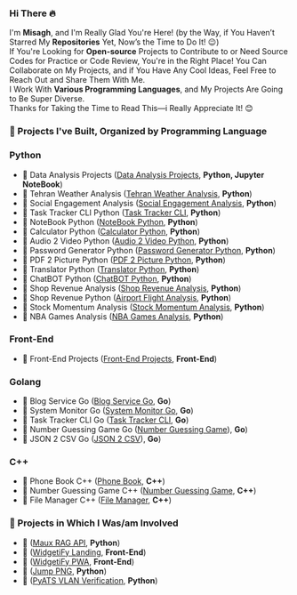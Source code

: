 ### Hi There 🔥
I'm **Misagh**, and I'm Really Glad You're Here! (by the Way, if You Haven’t Starred My **Repositories** Yet, Now’s the Time to Do It! 😉)<br>
If You're Looking for **Open-source** Projects to Contribute to or Need Source Codes for Practice or Code Review, You're in the Right Place! You Can Collaborate on My Projects, and if You Have Any Cool Ideas, Feel Free to Reach Out and Share Them With Me.<br>
I Work With **Various Programming Languages**, and My Projects Are Going to Be Super Diverse.<br>
Thanks for Taking the Time to Read This—i Really Appreciate It! 😊<br>

### 📌 Projects I've Built, Organized by Programming Language
### Python
- 🌟 Data Analysis Projects ([Data Analysis Projects](https://github.com/MisaghMomeniB/Data-Analysis-Projects), **Python, Jupyter NoteBook**)
- 🌟 Tehran Weather Analysis ([Tehran Weather Analysis](https://github.com/MisaghMomeniB/Tehran-Weather-Analysis), **Python**)
- 🌟 Social Engagement Analysis ([Social Engagement Analysis](https://github.com/MisaghMomeniB/Social-Engagement-Analysis), **Python**)
- 🌟 Task Tracker CLI Python ([Task Tracker CLI](https://github.com/MisaghMomeniB/Task-Tracker-CLI-Python), **Python**)
- 🌟 NoteBook Python ([NoteBook Python](https://github.com/MisaghMomeniB/Notebook-Python), **Python**)
- 🌟 Calculator Python ([Calculator Python](https://github.com/MisaghMomeniB/Calculator-Python), **Python**)
- 🌟 Audio 2 Video Python ([Audio 2 Video Python](https://github.com/MisaghMomeniB/Audio2Video-Python), **Python**)
- 🌟 Password Generator Python ([Password Generator Python](https://github.com/MisaghMomeniB/Password-Generator-Python), **Python**)
- 🌟 PDF 2 Picture Python ([PDF 2 Picture Python](https://github.com/MisaghMomeniB/PDF2Picture-Python), **Python**)
- 🌟 Translator Python ([Translator Python](https://github.com/MisaghMomeniB/Translator-Python), **Python**)
- 🌟 ChatBOT Python ([ChatBOT Python](https://github.com/MisaghMomeniB/ChatBot-Python), **Python**)
- 🌟 Shop Revenue Analysis ([Shop Revenue Analysis](https://github.com/MisaghMomeniB/Shop-Revenue-Analysis), **Python**)
- 🌟 Shop Revenue Python ([Airport Flight Analysis](https://github.com/MisaghMomeniB/Airport-Flight-Analysis), **Python**)
- 🌟 Stock Momentum Analysis ([Stock Momentum Analysis](https://github.com/MisaghMomeniB/Stock-Momentum-Analysis), **Python**)
- 🌟 NBA Games Analysis ([NBA Games Analysis](https://github.com/MisaghMomeniB/NBA-Games-Analysis), **Python**)

### Front-End
- 🌟 Front-End Projects ([Front-End Projects](https://github.com/MisaghMomeniB/Front-End-Projects), **Front-End**)

### Golang
- 🌟 Blog Service Go ([Blog Service Go](https://github.com/MisaghMomeniB/Blog-Service-Go), **Go**)
- 🌟 System Monitor Go ([System Monitor Go](https://github.com/MisaghMomeniB/System-Monitor-Go), **Go**)
- 🌟 Task Tracker CLI Go ([Task Tracker CLI](https://github.com/MisaghMomeniB/Task-Tracker-CLI-Go), **Go**)
- 🌟 Number Guessing Game Go ([Number Guessing Game](https://github.com/MisaghMomeniB/Number-Guessing-Game-Go)), **Go**)
- 🌟 JSON 2 CSV Go ([JSON 2 CSV](https://github.com/MisaghMomeniB/JSON2CSV-Go)), **Go**)

### C++
- 🌟 Phone Book C++ ([Phone Book](https://github.com/MisaghMomeniB/PhoneBook-Cpp), **C++**)
- 🌟 Number Guessing Game C++ ([Number Guessing Game](https://github.com/MisaghMomeniB/Number-Guessing-Game-Cpp), **C++**)
- 🌟 File Manager C++ ([File Manager](https://github.com/MisaghMomeniB/File-Manager-Cpp), **C++**)

### 📌 Projects in Which I Was/am Involved
- 🌟 ([Maux RAG API](https://github.com/MisaghMomeniB/Maux-RAG-API), **Python**)
- 🌟 ([WidgetiFy Landing](https://github.com/MisaghMomeniB/WidgetiFy-Landing), **Front-End**)
- 🌟 ([WidgetiFy PWA](https://github.com/MisaghMomeniB/WidgetiFy-PWA), **Front-End**)
- 🌟 ([Jump PNG](https://github.com/MisaghMomeniB/JumpPNG), **Python**)
- 🌟 ([PyATS VLAN Verification](https://github.com/MisaghMomeniB/PyATS-VLAN-Verification), **Python**)
